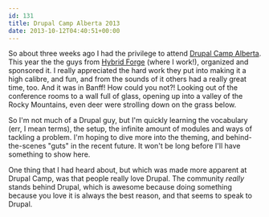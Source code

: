```yaml
---
id: 131
title: Drupal Camp Alberta 2013
date: 2013-10-12T04:40:51+00:00
---
```


So about three weeks ago I had the privilege to attend [Drupal Camp Alberta](http://drupalcampalberta.org "Drupal Camp Alberta"). This year the the guys from [Hybrid Forge](http://www.hybridforge.com "Hybrid Forge") (where I work!), organized and sponsored it. I really appreciated the hard work they put into making it a high calibre, and fun, and from the sounds of it others had a really great time, too. And it was in Banff! How could you not?! Looking out of the conference rooms to a wall full of glass, opening up into a valley of the Rocky Mountains, even deer were strolling down on the grass below.

So I'm not much of a Drupal guy, but I'm quickly learning the vocabulary (err, I mean terms), the setup, the infinite amount of modules and ways of tackling a problem. I'm hoping to dive more into the theming, and behind-the-scenes "guts" in the recent future. It won't be long before I'll have something to show here.

One thing that I had heard about, but which was made more apparent at Drupal Camp, was that people really love Drupal. The community _really_ stands behind Drupal, which is awesome because doing something because you love it is always the best reason, and that seems to speak to Drupal.
